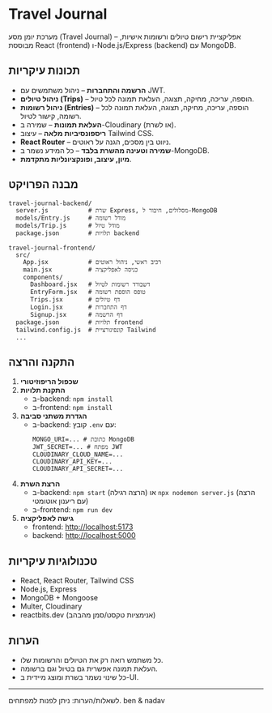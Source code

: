 # Travel Journal

מערכת יומן מסע (Travel Journal) – אפליקציית רישום טיולים ורשומות אישיות, מבוססת React (frontend) ו-Node.js/Express (backend) עם MongoDB.

## תכונות עיקריות
- **הרשמה והתחברות** – ניהול משתמשים עם JWT.
- **ניהול טיולים (Trips)** – הוספה, עריכה, מחיקה, תצוגה, העלאת תמונה לכל טיול.
- **ניהול רשומות (Entries)** – הוספה, עריכה, מחיקה, תצוגה, העלאת תמונה לכל רשומה, קישור לטיול.
- **העלאת תמונות** – שמירה ב-Cloudinary (או לשרת).
- **ריספונסיביות מלאה** – עיצוב Tailwind CSS.
- **React Router** – ניווט בין מסכים, הגנה על ראוטים.
- **שמירה וטעינה מהשרת בלבד** – כל המידע נשמר ב-MongoDB.
- **מיון, עיצוב, ופונקציונליות מתקדמת**.

## מבנה הפרויקט
```
travel-journal-backend/
  server.js           # שרת Express, מסלולים, חיבור ל-MongoDB
  models/Entry.js     # מודל רשומה
  models/Trip.js      # מודל טיול
  package.json        # תלויות backend

travel-journal-frontend/
  src/
    App.jsx           # רכיב ראשי, ניהול ראוטים
    main.jsx          # כניסה לאפליקציה
    components/
      Dashboard.jsx   # דשבורד רשומות לטיול
      EntryForm.jsx   # טופס הוספת רשומה
      Trips.jsx       # דף טיולים
      Login.jsx       # דף התחברות
      Signup.jsx      # דף הרשמה
  package.json        # תלויות frontend
  tailwind.config.js  # קונפיגורציית Tailwind
  ...
```

## התקנה והרצה
1. **שכפול הריפוזיטורי**
2. **התקנת תלויות**
   - ב-backend: `npm install`
   - ב-frontend: `npm install`
3. **הגדרת משתני סביבה**
   - ב-backend: קובץ `.env` עם:
     ```
     MONGO_URI=... # כתובת MongoDB
     JWT_SECRET=... # מפתח JWT
     CLOUDINARY_CLOUD_NAME=...
     CLOUDINARY_API_KEY=...
     CLOUDINARY_API_SECRET=...
     ```
4. **הרצת השרת**
   - ב-backend: `npm start` (הרצה רגילה) או `npx nodemon server.js` (הרצה עם ריענון אוטומטי)
   - ב-frontend: `npm run dev`
5. **גישה לאפליקציה**
   - frontend: [http://localhost:5173](http://localhost:5173)
   - backend: [http://localhost:5000](http://localhost:5000)

## טכנולוגיות עיקריות
- React, React Router, Tailwind CSS
- Node.js, Express
- MongoDB + Mongoose
- Multer, Cloudinary
- reactbits.dev (אנימציות טקסט/סמן מהבהב)

## הערות
- כל משתמש רואה רק את הטיולים והרשומות שלו.
- העלאת תמונה אפשרית גם בטיול וגם ברשומה.
- כל שינוי נשמר בשרת ומוצג מיידית ב-UI.

---

לשאלות/הערות: ניתן לפנות למפתחים.
ben & nadav